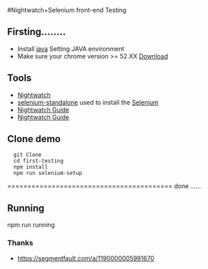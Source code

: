 #Nightwatch+Selenium front-end Testing

## Firsting........
  - Install [java]('http://www.oracle.com/technetwork/java/javase/downloads/jre8-downloads-2133155.html') Setting JAVA environment
  - Make sure your chrome version >= 52.XX [Download]('https://www.google.com/chrome/')

## Tools
  - [Nightwatch]('https://github.com/nightwatchjs/nightwatch')
  - [selenium-standalone]('https://github.com/vvo/selenium-standalone') used to install the [Selenium]('http://www.seleniumhq.org/')
  - [Nightwatch Guide]('nightwatchjs.org/guide')
  - [Nightwatch Guide]('nightwatchjs.org/guide')

## Clone demo
```
  git Clone
  cd first-testing
  npm install
  npm run selenium-setup
```
=========================================  done ......

## Running
  npm run running

### Thanks
- https://segmentfault.com/a/1190000005991670
